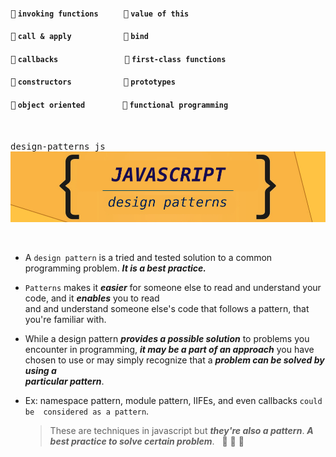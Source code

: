 #### <kbd>:link:</kbd> `invoking functions` &nbsp;&nbsp;&nbsp;&nbsp;&nbsp;  &nbsp;&nbsp;&nbsp;&nbsp;&nbsp;<kbd>:link:</kbd> `value of this`
#### <kbd>:link:</kbd> `call & apply` &nbsp;&nbsp;&nbsp;&nbsp;&nbsp;&nbsp;&nbsp;&nbsp;&nbsp;&nbsp;&nbsp;&nbsp;&nbsp;&nbsp;&nbsp;&nbsp;&nbsp; &nbsp;&nbsp;&nbsp;&nbsp;&nbsp; <kbd>:link:</kbd> `bind`
#### <kbd>:link:</kbd> `callbacks` &nbsp;&nbsp;&nbsp;&nbsp;&nbsp;&nbsp;&nbsp;&nbsp;&nbsp;&nbsp;&nbsp;&nbsp;&nbsp;&nbsp;&nbsp;&nbsp;&nbsp;&nbsp;&nbsp;&nbsp;&nbsp;  &nbsp;&nbsp;&nbsp;&nbsp;&nbsp;&nbsp;&nbsp;&nbsp;&nbsp;<kbd>:link:</kbd> `first-class functions`
#### <kbd>:link:</kbd> `constructors` &nbsp;&nbsp;&nbsp;&nbsp;&nbsp;&nbsp;&nbsp;&nbsp;&nbsp;&nbsp;&nbsp;&nbsp;&nbsp;&nbsp;  &nbsp;&nbsp;&nbsp;&nbsp;&nbsp;&nbsp;&nbsp;&nbsp; <kbd>:link:</kbd> `prototypes`
#### <kbd>:link:</kbd> `object oriented` &nbsp;&nbsp;&nbsp;&nbsp;&nbsp;&nbsp;&nbsp;&nbsp;&nbsp;  &nbsp;&nbsp;&nbsp;&nbsp;&nbsp;&nbsp; <kbd>:link:</kbd> `functional programming`

<br/>

<kbd>design-patterns js</kbd>
<br/>
![](mds/images/jsdp2.png)

<br/>


- A `design pattern` is a tried and tested solution to a common programming problem.  ___It is a best practice.___

- `Patterns` makes it ___easier___ for someone else to read and understand your code, and it ___enables___ you to read   
  and and understand someone else's code that follows a pattern, that you're familiar with.    

- While a design pattern ___provides a possible solution___ to problems you encounter in programming, ___it may be a part of 
  an approach___ you have chosen to use or may simply recognize that a ___problem can be solved by using a         
  particular pattern___.       

+   Ex: 
    namespace pattern, module pattern, IIFEs, and even callbacks `could be 
    considered as a pattern`. 

    > These are techniques in javascript but ***they're also a pattern***.  ___A best practice to solve certain problem___. &nbsp; :hammer:  :pizza: :beer:








